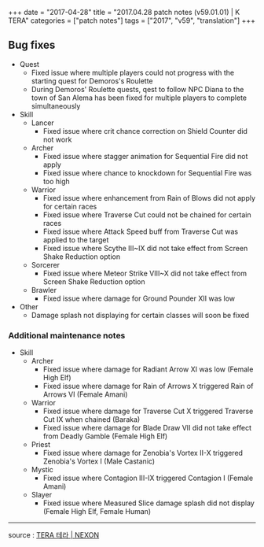+++
date = "2017-04-28"
title = "2017.04.28 patch notes (v59.01.01) | K TERA"
categories = ["patch notes"]
tags = ["2017", "v59", "translation"]
+++

## Bug fixes

- Quest
  - Fixed issue where multiple players could not progress with the starting quest for Demoros's Roulette
  - During Demoros' Roulette quests, qest to follow NPC Diana to the town of San Alema has been fixed for multiple players to complete simultaneously
- Skill
  - Lancer
    - Fixed issue where crit chance correction on Shield Counter did not work
  - Archer
    - Fixed issue where stagger animation for Sequential Fire did not apply
    - Fixed issue where chance to knockdown for Sequential Fire was too high
  - Warrior
    - Fixed issue where enhancement from Rain of Blows did not apply for certain races
    - Fixed issue where Traverse Cut could not be chained for certain races
    - Fixed issue where Attack Speed buff from Traverse Cut was applied to the target
    - Fixed issue where Scythe III~IX did not take effect from Screen Shake Reduction option
  - Sorcerer
    - Fixed issue where Meteor Strike VIII~X did not take effect from Screen Shake Reduction option
  - Brawler
    - Fixed issue where damage for Ground Pounder XII was low
- Other
  - Damage splash not displaying for certain classes will soon be fixed

### Additional maintenance notes
- Skill
  - Archer
    - Fixed issue where damage for Radiant Arrow XI was low (Female High Elf)
    - Fixed issue where damage for Rain of Arrows X triggered Rain of Arrows VI (Female Amani)
  - Warrior
    - Fixed issue where damage for Traverse Cut X triggered Traverse Cut IX when chained (Baraka)
    - Fixed issue where damage for Blade Draw VII did not take effect from Deadly Gamble (Female High Elf)
  - Priest
    - Fixed issue where damage for Zenobia's Vortex II-X triggered Zenobia's Vortex I (Male Castanic)
  - Mystic
    - Fixed issue where Contagion III-IX triggered Contagion I (Female Amani)
  - Slayer
    - Fixed issue where Measured Slice damage splash did not display (Female High Elf, Female Human)

----

source : [TERA 테라 | NEXON](http://tera.nexon.com/news/update/view.aspx?n4articlesn=276)
